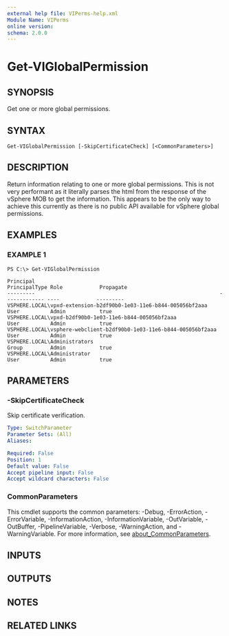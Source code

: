 ```yaml
---
external help file: VIPerms-help.xml
Module Name: VIPerms
online version:
schema: 2.0.0
---
```


# Get-VIGlobalPermission

## SYNOPSIS
Get one or more global permissions.

## SYNTAX

```
Get-VIGlobalPermission [-SkipCertificateCheck] [<CommonParameters>]
```

## DESCRIPTION
Return information relating to one or more global permissions.
This is not very performant as it literally
parses the html from the response of the vSphere MOB to get the information.
This appears to be the
only way to achieve this currently as there is no public API available for vSphere global permissions.

## EXAMPLES

### EXAMPLE 1
```
PS C:\> Get-VIGlobalPermission

Principal                                                            PrincipalType Role            Propagate
---------                                                            ------------- ----            ---------
VSPHERE.LOCAL\vpxd-extension-b2df90b0-1e03-11e6-b844-005056bf2aaa    User          Admin           true
VSPHERE.LOCAL\vpxd-b2df90b0-1e03-11e6-b844-005056bf2aaa              User          Admin           true
VSPHERE.LOCAL\vsphere-webclient-b2df90b0-1e03-11e6-b844-005056bf2aaa User          Admin           true
VSPHERE.LOCAL\Administrators                                         Group         Admin           true
VSPHERE.LOCAL\Administrator                                          User          Admin           true
```

## PARAMETERS

### -SkipCertificateCheck
Skip certificate verification.

```yaml
Type: SwitchParameter
Parameter Sets: (All)
Aliases:

Required: False
Position: 1
Default value: False
Accept pipeline input: False
Accept wildcard characters: False
```

### CommonParameters
This cmdlet supports the common parameters: -Debug, -ErrorAction, -ErrorVariable, -InformationAction, -InformationVariable, -OutVariable, -OutBuffer, -PipelineVariable, -Verbose, -WarningAction, and -WarningVariable. For more information, see [about_CommonParameters](http://go.microsoft.com/fwlink/?LinkID=113216).

## INPUTS

## OUTPUTS

## NOTES

## RELATED LINKS
